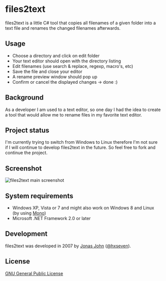 files2text
==========

files2text is a little C# tool that copies all filenames of a given folder into a text file and renames the changed filenames afterwards.

## Usage

- Choose a directory and click on edit folder
- Your text editor should open with the directory listing
- Edit filenames (use search & replace, regexp, macro's, etc)
- Save the file and close your editor
- A rename preview window should pop up
- Confirm or cancel the displayed changes -> done :)

## Background

As a developer I am used to a text editor, so one day I had the idea to create a tool that would allow me to rename files in my favorite text editor.

## Project status

I'm currently trying to switch from Windows to Linux therefore I'm not sure if I will continue to develop files2text in the future.
So feel free to fork and continue the project.

## Screenshot

![files2text main screenshot](http://www.jonasjohn.de/img/files2text.jpg)


## System requirements

- Windows XP, Vista or 7 and might also work on Windows 8 and Linux (by using [Mono](http://en.wikipedia.org/wiki/Mono_%28software%29))
- Microsoft .NET Framework 2.0 or later


## Development

files2text was developed in 2007 by [Jonas John](http://www.jonasjohn.de/) ([@hxseven](http://twitter.com/hxseven)).


## License

[GNU General Public License](http://www.gnu.org/licenses/gpl.html)